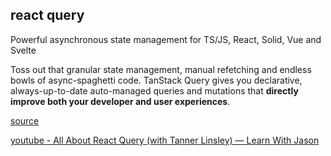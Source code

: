 ## react query

Powerful asynchronous state management for TS/JS, React, Solid, Vue and Svelte

Toss out that granular state management, manual refetching and endless bowls of async-spaghetti code. TanStack Query gives you declarative, always-up-to-date auto-managed queries and mutations that **directly improve both your developer and user experiences**.

[source](https://tanstack.com/query/v4)

[youtube - All About React Query (with Tanner Linsley) — Learn With Jason](https://www.youtube.com/watch?v=DocXo3gqGdI&ab_channel=LearnWithJason)
